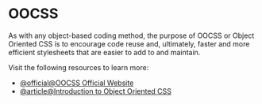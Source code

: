 # OOCSS

As with any object-based coding method, the purpose of OOCSS or Object Oriented CSS is to encourage code reuse and, ultimately, faster and more efficient stylesheets that are easier to add to and maintain.

Visit the following resources to learn more:

- [@official@OOCSS Official Website](http://oocss.org/)
- [@article@Introduction to Object Oriented CSS](https://www.smashingmagazine.com/2011/12/an-introduction-to-object-oriented-css-oocss/)
